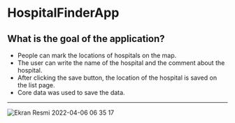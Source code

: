 # HospitalFinderApp

## What is the goal of the application?

* People can mark the locations of hospitals on the map.
* The user can write the name of the hospital and the comment about the hospital.
* After clicking the save button, the location of the hospital is saved on the list page.
* Core data was used to save the data.

---

![Ekran Resmi 2022-04-06 06 35 17](https://user-images.githubusercontent.com/91677453/161890797-f090b8c5-0e29-4fb2-8332-9ba08f20743f.png)
